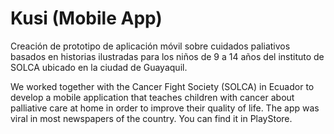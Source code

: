 # Kusi (Mobile App)
Creación de prototipo de aplicación móvil sobre cuidados paliativos basados en historias ilustradas para los niños de 9 a 14 años del instituto de SOLCA ubicado en la ciudad de Guayaquil.

We worked together with the Cancer Fight Society (SOLCA) in Ecuador to develop a mobile application that teaches children with cancer about palliative care at home in order to improve their quality of life. The app was viral in most newspapers of the country. You can find it in PlayStore.
